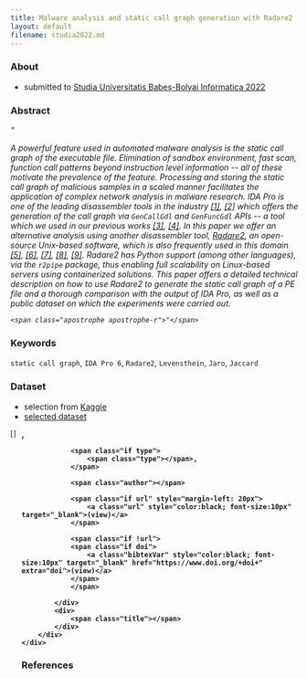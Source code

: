 ```yaml
---
title: Malware analysis and static call graph generation with Radare2
layout: default
filename: studia2022.md
---
```


<link rel="stylesheet" href="../../style.css" />

<script type="text/javascript" src="https://cdn.jsdelivr.net/gh/pcooksey/bibtex-js@1.0.0/src/bibtex_js.min.js"></script>

<link rel="stylesheet" href="https://maxcdn.bootstrapcdn.com/bootstrap/4.0.0/css/bootstrap.min.css" integrity="sha384-Gn5384xqQ1aoWXA+058RXPxPg6fy4IWvTNh0E263XmFcJlSAwiGgFAW/dAiS6JXm" crossorigin="anonymous">
<script src="https://maxcdn.bootstrapcdn.com/bootstrap/4.0.0/js/bootstrap.min.js" integrity="sha384-JZR6Spejh4U02d8jOt6vLEHfe/JQGiRRSQQxSfFWpi1MquVdAyjUar5+76PVCmYl" crossorigin="anonymous"></script>

### About

* submitted to <a href="http://www.cs.ubbcluj.ro/~studia-i/journal/journal" target="blank">Studia Universitatis Babeș-Bolyai Informatica 2022</a>

### Abstract

<div class="inner" style="font-style: italic">
    <span class="apostrophe apostrophe-l">"</span>

A powerful feature used in automated malware analysis is the static call graph of the executable file. 
Elimination of sandbox environment, fast scan, function call patterns beyond instruction level information -- 
all of these motivate the prevalence of the feature. Processing and storing the static call graph of 
malicious samples in a scaled manner facilitates the application of complex network analysis in malware research. 
IDA Pro is one of the leading disassembler tools in the industry <a href="#cite_1"><span class="cite">[1]</span></a>, <a href="#cite_2"><span class="cite">[2]</span></a> which offers the generation 
of the call graph via `GenCallGdl` and `GenFuncGdl` APIs -- a tool which we used in our 
previous works <a href="#cite_3"><span class="cite">[3]</span></a>, <a href="#cite_4"><span class="cite">[4]</span></a>.
In this paper we offer an alternative analysis using another disassembler tool, <a href="https://github.com/radareorg/radare2" target="_blank">Radare2</a>, 
an open-source Unix-based software, which is also frequently used in this 
domain 
<a href="#cite_5"><span class="cite">[5]</span></a>,
<a href="#cite_6"><span class="cite">[6]</span></a>, 
<a href="#cite_7"><span class="cite">[7]</span></a>, 
<a href="#cite_8"><span class="cite">[8]</span></a>, 
<a href="#cite_9"><span class="cite">[9]</span></a>. 
Radare2 has Python support (among other languages), via the `r2pipe` package, thus enabling 
full scalability on Linux-based servers using containerized solutions. 
This paper offers a detailed technical description on how to use Radare2 to generate 
the static call graph of a PE file and a thorough comparison with 
the output of IDA Pro, as well as a public dataset on which the experiments were carried out.

    <span class="apostrophe apostrophe-r">"</span>
</div>

### Keywords

<div class="inner" style="padding-bottom: 0"></div>

`static call graph`<span class="apostrophe">,</span>
`IDA Pro 6`<span class="apostrophe">,</span>
`Radare2`<span class="apostrophe">,</span>
`Levensthein`<span class="apostrophe">,</span>
`Jaro`<span class="apostrophe">,</span>
`Jaccard`

<div class="inner" style="padding-top: 0"></div>

### Dataset

* selection from <a href="https://www.kaggle.com/competitions/malware-detection/data" target="_black">Kaggle</a>
* <a href="./studia2022_md5s.txt" target="_blank">selected dataset</a>


<bibtex src="studia2022.bib"></bibtex>

<div class="bibtex_template"> 
    <div style="display: flex; margin-bottom: 5px">
        <div style="margin-right: 10px; font-family: consolas">
            [<span class="bibtexVar" extra="BIBTEXKEY" id="cite_+BIBTEXKEY+"><span class="bibtexkey"></span></span>]
        </div>
        <div>
            <div style="font-weight: bold;">
                <span class="if year">
                    <span class="year"></span>, 
                </span>
                
                <span class="if type">
                    <span class="type"></span>,
                </span>
                
                <span class="author"></span>

                <span class="if url" style="margin-left: 20px">
                    <a class="url" style="color:black; font-size:10px" target="_blank">(view)</a>
                </span>
                
                <span class="if !url"> 
                <span class="if doi">
                    <a class="bibtexVar" style="color:black; font-size:10px" target="_blank" href="https://www.doi.org/+doi+" extra="doi">(view)</a>
                </span>
                </span>
                
            </div>
            <div>
                <span class="title"></span>
            </div>
        </div>
    </div>
</div>

### References

<div class="inner" style="max-height: 500px; overflow: auto">
    <div id="bibtex_display"></div>
</div>
